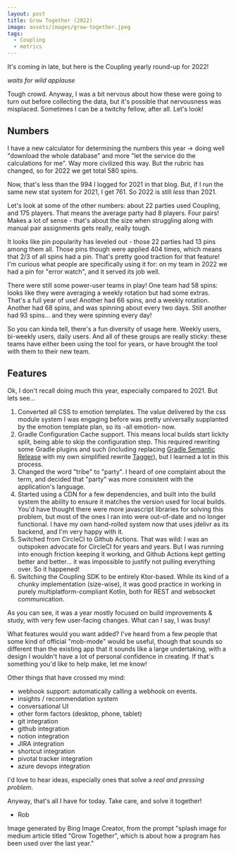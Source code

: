 ```yaml
---
layout: post
title: Grow Together (2022)
image: assets/images/grow-together.jpeg
tags: 
  - Coupling
  - metrics
---
```


It's coming in late, but here is the Coupling yearly round-up for 2022!

*waits for wild applause*

Tough crowd. Anyway, I was a bit nervous about how these were going to turn out before collecting the data, but it's possible that nervousness was misplaced. Sometimes I can be a twitchy fellow, after all. Let's look!

## Numbers

I have a new calculator for determining the numbers this year -> doing well "download the whole database" and more "let the service do the calculations for me". Way more civilized this way. But the rubric has changed, so for 2022 we get total 580 spins.

Now, that's less than the 994 I logged for 2021 in that blog. But, if I run the same new stat system for 2021, I get 761. So 2022 is still *less* than 2021.

Let's look at some of the other numbers: about 22 parties used Coupling, and 175 players. That means the average party had 8 players. Four pairs! Makes a lot of sense - that's about the size when struggling along with manual pair assignments gets really, really tough.

It looks like pin popularity has leveled out - those 22 parties had 13 pins among them all. Those pins though were applied 404 times, which means that 2/3 of all spins had a pin. That's pretty good traction for that feature! I'm curious what people are specifically using it for: on my team in 2022 we had a pin for "error watch", and it served its job well.

There were still some power-user teams in play! One team had 58 spins: looks like they were averaging a weekly rotation but had some extras. That's a full year of use! Another had 66 spins, and a weekly rotation. Another had 68 spins, and was spinning about every two days. Still another had 93 spins... and they were spinning every day!

So you can kinda tell, there's a fun diversity of usage here. Weekly users, bi-weekly users, daily users. And all of these groups are really sticky: these teams have either been using the tool for years, or have brought the tool with them to their new team.

## Features

Ok, I don't recall doing much this year, especially compared to 2021. But lets see...


1. Converted all CSS to emotion templates. The value delivered by the css module system I was engaging before was pretty universally supplanted by the emotion template plan, so its -all emotion- now.
2. Gradle Configuration Cache support. This means local builds start lickity split, being able to skip the configuration step. This required rewriting some Gradle plugins and such (including replacing [Gradle Semantic Release](https://github.com/tschulte/gradle-semantic-release-plugin) with my own simplified rewrite [Tagger](https://github.com/robertfmurdock/ze-great-tools#tagger)), but I learned a lot in this process.
3. Changed the word "tribe" to "party". I heard of one complaint about the term, and decided that "party" was more consistent with the application's language.
4. Started using a CDN for a few dependencies, and built into the build system the ability to ensure it matches the version used for local builds. You'd have thought there were more javascript libraries for solving this problem, but most of the ones I ran into were out-of-date and no longer functional. I have my own hand-rolled system now that uses jdelivr as its backend, and I'm very happy with it.
5. Switched from CircleCI to Github Actions. That was wild: I was an outspoken advocate for CircleCI for years and years. But I was running into enough friction keeping it working, and Github Actions kept getting better and better... it was impossible to justify not pulling everything over. So it happened!
6. Switching the Coupling SDK to be entirely Ktor-based. While its kind of a chunky implementation (size-wise), it was good practice in working in purely multiplatform-compliant Kotlin, both for REST and websocket communication.

As you can see, it was a year mostly focused on build improvements & study, with very few user-facing changes. What can I say, I was busy!

What features would you want added? I've heard from a few people that some kind of official "mob-mode" would be useful, though that sounds so different than the existing app that it sounds like a large undertaking, with a design I wouldn't have a lot of personal confidence in creating. If that's something you'd like to help make, let me know!

Other things that have crossed my mind:

- webhook support: automatically calling a webhook on events.
- insights / recommendation system
- conversational UI
- other form factors (desktop, phone, tablet)
- git integration
- github integration
- notion integration
- JIRA integration
- shortcut integration
- pivotal tracker integration
- azure devops integration

I'd love to hear ideas, especially ones that solve a *real and pressing problem*.

Anyway, that's all I have for today. Take care, and solve it together!

- Rob

Image generated by Bing Image Creator, from the prompt "splash image for medium article titled "Grow Together", which is about how a program has been used over the last year."